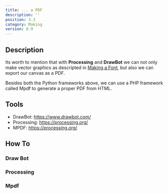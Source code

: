 ```yaml
---
title: ... a PDF
description: ''
position: 3.3
category: Making
version: 0.9
---
```

## Description

Its worth to mention that with **Processing** and **DrawBot** we can not only make vector graphics as descripted in [Making a Font](/making/a-font), but also we can export our canvas as a PDF.

Besides both the Python frameworks above, we can use a PHP framework called Mpdf to generate a proper PDF from HTML.

## Tools

- DrawBot: https://www.drawbot.com/
- Processing: https://processing.org/
- MPDF: https://processing.org/

## How To

### Draw Bot

### Processing

### Mpdf
